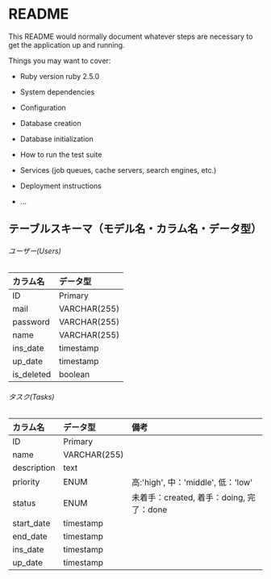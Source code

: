 # README

This README would normally document whatever steps are necessary to get the
application up and running.

Things you may want to cover:

* Ruby version
ruby 2.5.0

* System dependencies

* Configuration

* Database creation

* Database initialization

* How to run the test suite

* Services (job queues, cache servers, search engines, etc.)

* Deployment instructions

* ...


## テーブルスキーマ（モデル名・カラム名・データ型）
###### ユーザー(Users)
| カラム名 | データ型 |
|:-----------|:------------|
| ID       | Primary       |
| mail       | VARCHAR(255)       |
| password       | VARCHAR(255)       |
| name       | VARCHAR(255)       |
| ins_date       | timestamp      |
| up_date       | timestamp      |
| is_deleted       | boolean      |

###### タスク(Tasks)
| カラム名 | データ型 | 備考 |
|:-----------|:------------|:------------|
| ID       | Primary       ||
| name       | VARCHAR(255)       ||
| description       | text       ||
| priority       | ENUM | 高:'high', 中：'middle', 低：'low'  |
| status       | ENUM       | 未着手：created, 着手：doing, 完了：done|
| start_date       | timestamp      ||
| end_date       | timestamp      ||
| ins_date       | timestamp      ||
| up_date       | timestamp      ||
